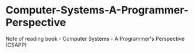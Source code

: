 # Computer-Systems-A-Programmer-Perspective
Note of reading book - Computer Systems - A Programmer's Perspective (CSAPP)
